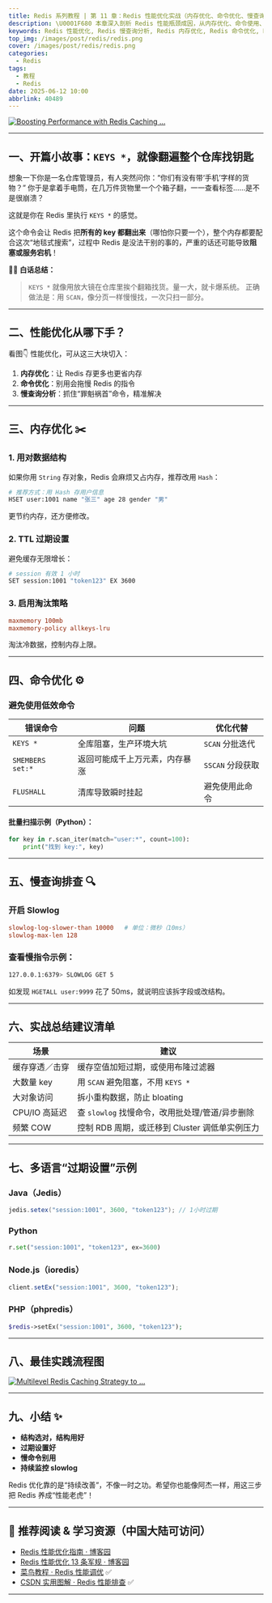 ```yaml
---
title: Redis 系列教程 | 第 11 章：Redis 性能优化实战（内存优化、命令优化、慢查询分析）
description: \U0001F680 本章深入剖析 Redis 性能瓶颈成因，从内存优化、命令使用、慢查询分析三方面，结合实践与可视化工具，助你打造高性能 Redis 应用。
keywords: Redis 性能优化, Redis 慢查询分析, Redis 内存优化, Redis 命令优化, Redis 实战调优
top_img: /images/post/redis/redis.png
cover: /images/post/redis/redis.png
categories:
  - Redis
tags:
  - 教程
  - Redis
date: 2025-06-12 10:00
abbrlink: 40489
---
```


[![Boosting Performance with Redis Caching ...](https://images.openai.com/thumbnails/f09fa8452b172c5b62a7d555d1b1131b.jpeg)](https://blog.devops.dev/boosting-performance-with-redis-caching-in-spring-boot-applications-12fc4d63bfcf)

---

## 一、开篇小故事：`KEYS *`，就像翻遍整个仓库找钥匙

想象一下你是一名仓库管理员，有人突然问你：“你们有没有带‘手机’字样的货物？”
你于是拿着手电筒，在几万件货物里一个个箱子翻，一一查看标签……是不是很崩溃？

这就是你在 Redis 里执行 `KEYS *` 的感觉。

这个命令会让 Redis 把**所有的 key 都翻出来**（哪怕你只要一个），整个内存都要配合这次“地毯式搜索”，过程中 Redis 是没法干别的事的，严重的话还可能导致**阻塞或服务宕机**！

👨‍🔧 **白话总结：**

> `KEYS *` 就像用放大镜在仓库里挨个翻箱找货。量一大，就卡爆系统。
> 正确做法是：用 `SCAN`，像分页一样慢慢找，一次只扫一部分。


---

## 二、性能优化从哪下手？

看图👇 性能优化，可从这三大块切入：

1. **内存优化**：让 Redis 存更多也更省内存
2. **命令优化**：别用会拖慢 Redis 的指令
3. **慢查询分析**：抓住“罪魁祸首”命令，精准解决

---

## 三、内存优化 ✂️

### 1. 用对数据结构

如果你用 `String` 存对象，Redis 会麻烦又占内存，推荐改用 `Hash`：

```bash
# 推荐方式：用 Hash 存用户信息
HSET user:1001 name "张三" age 28 gender "男"
```

更节约内存，还方便修改。

### 2. TTL 过期设置

避免缓存无限增长：

```bash
# session 有效 1 小时
SET session:1001 "token123" EX 3600
```

### 3. 启用淘汰策略

```conf
maxmemory 100mb
maxmemory-policy allkeys-lru
```

淘汰冷数据，控制内存上限。

---

## 四、命令优化 ⚙️

### 避免使用低效命令

| 错误命令         | 问题                           | 优化代替         |
| ---------------- | ------------------------------ | ---------------- |
| `KEYS *`         | 全库阻塞，生产环境大坑         | `SCAN` 分批迭代  |
| `SMEMBERS set:*` | 返回可能成千上万元素，内存暴涨 | `SSCAN` 分段获取 |
| `FLUSHALL`       | 清库导致瞬时挂起               | 避免使用此命令   |

#### 批量扫描示例（Python）：

```python
for key in r.scan_iter(match="user:*", count=100):
    print("找到 key:", key)
```

---

## 五、慢查询排查 🔍

### 开启 Slowlog

```conf
slowlog-log-slower-than 10000   # 单位：微秒（10ms）
slowlog-max-len 128
```

### 查看慢指令示例：

```bash
127.0.0.1:6379> SLOWLOG GET 5
```

如发现 `HGETALL user:9999` 花了 50ms，就说明应该拆字段或改结构。

---

## 六、实战总结建议清单

| 场景           | 建议                                            |
| -------------- | ----------------------------------------------- |
| 缓存穿透／击穿 | 缓存空值加短过期，或使用布隆过滤器              |
| 大数量 key     | 用 `SCAN` 避免阻塞，不用 `KEYS *`               |
| 大对象访问     | 拆小重构数据，防止 bloating                     |
| CPU/IO 高延迟  | 查 `slowlog` 找慢命令，改用批处理/管道/异步删除 |
| 频繁 COW       | 控制 RDB 周期，或迁移到 Cluster 调低单实例压力  |

---

## 七、多语言“过期设置”示例

### Java（Jedis）

```java
jedis.setex("session:1001", 3600, "token123"); // 1小时过期
```

### Python

```python
r.set("session:1001", "token123", ex=3600)
```

### Node.js（ioredis）

```js
client.setEx("session:1001", 3600, "token123");
```

### PHP（phpredis）

```php
$redis->setEx("session:1001", 3600, "token123");
```

---

## 八、最佳实践流程图

[![Multilevel Redis Caching Strategy to ...](https://images.openai.com/thumbnails/4bd22f14f05b1678e2ed12a99720397e.jpeg)](https://blog.devgenius.io/multilevel-redis-caching-to-improve-performance-8603f0ea146f)

---

## 九、小结 ✨

* **结构选对，结构用好**
* **过期设置好**
* **慢命令别用**
* **持续监控 slowlog**

Redis 优化靠的是“持续改善”，不像一时之功。希望你也能像阿杰一样，用这三步把 Redis 养成“性能老虎”！

---

## 🔗 推荐阅读 & 学习资源（中国大陆可访问）

* [Redis 性能优化指南 · 博客园](https://www.cnblogs.com/wzh2010/p/17205492.html) 
* [Redis 性能优化 13 条军规 · 博客园](https://www.cnblogs.com/vipstone/p/12582622.html) 
* [菜鸟教程 · Redis 性能调优](https://www.runoob.com/redis/redis-performance.html) ✅
* [CSDN 实用图解 · Redis 性能排查](https://blog.csdn.net/nav/redis) ✅

---